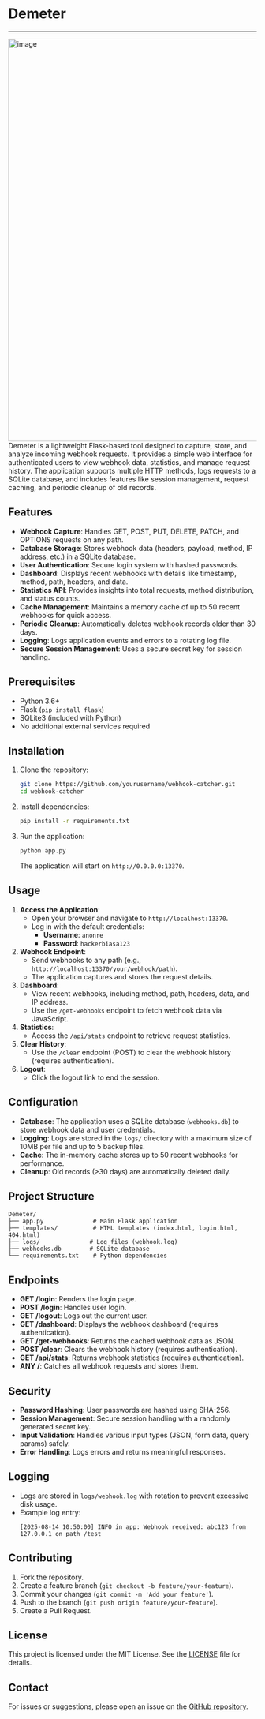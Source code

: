 # Demeter
-----

<img width="600" height="816" alt="image" src="https://github.com/user-attachments/assets/1e7d269f-8419-4d01-9161-c7827900b2e2" /><br>
Demeter is a lightweight Flask-based tool designed to capture, store, and analyze incoming webhook requests. It provides a simple web interface for authenticated users to view webhook data, statistics, and manage request history. The application supports multiple HTTP methods, logs requests to a SQLite database, and includes features like session management, request caching, and periodic cleanup of old records.

## Features
- **Webhook Capture**: Handles GET, POST, PUT, DELETE, PATCH, and OPTIONS requests on any path.
- **Database Storage**: Stores webhook data (headers, payload, method, IP address, etc.) in a SQLite database.
- **User Authentication**: Secure login system with hashed passwords.
- **Dashboard**: Displays recent webhooks with details like timestamp, method, path, headers, and data.
- **Statistics API**: Provides insights into total requests, method distribution, and status counts.
- **Cache Management**: Maintains a memory cache of up to 50 recent webhooks for quick access.
- **Periodic Cleanup**: Automatically deletes webhook records older than 30 days.
- **Logging**: Logs application events and errors to a rotating log file.
- **Secure Session Management**: Uses a secure secret key for session handling.

## Prerequisites
- Python 3.6+
- Flask (`pip install flask`)
- SQLite3 (included with Python)
- No additional external services required

## Installation
1. Clone the repository:
   ```bash
   git clone https://github.com/yourusername/webhook-catcher.git
   cd webhook-catcher
   ```
2. Install dependencies:
   ```bash
   pip install -r requirements.txt
   ```
3. Run the application:
   ```bash
   python app.py
   ```
   The application will start on `http://0.0.0.0:13370`.

## Usage
1. **Access the Application**:
   - Open your browser and navigate to `http://localhost:13370`.
   - Log in with the default credentials:
     - **Username**: `anonre`
     - **Password**: `hackerbiasa123`
2. **Webhook Endpoint**:
   - Send webhooks to any path (e.g., `http://localhost:13370/your/webhook/path`).
   - The application captures and stores the request details.
3. **Dashboard**:
   - View recent webhooks, including method, path, headers, data, and IP address.
   - Use the `/get-webhooks` endpoint to fetch webhook data via JavaScript.
4. **Statistics**:
   - Access the `/api/stats` endpoint to retrieve request statistics.
5. **Clear History**:
   - Use the `/clear` endpoint (POST) to clear the webhook history (requires authentication).
6. **Logout**:
   - Click the logout link to end the session.

## Configuration
- **Database**: The application uses a SQLite database (`webhooks.db`) to store webhook data and user credentials.
- **Logging**: Logs are stored in the `logs/` directory with a maximum size of 10MB per file and up to 5 backup files.
- **Cache**: The in-memory cache stores up to 50 recent webhooks for performance.
- **Cleanup**: Old records (>30 days) are automatically deleted daily.

## Project Structure
```
Demeter/
├── app.py              # Main Flask application
├── templates/          # HTML templates (index.html, login.html, 404.html)
├── logs/              # Log files (webhook.log)
├── webhooks.db        # SQLite database
└── requirements.txt    # Python dependencies
```

## Endpoints
- **GET /login**: Renders the login page.
- **POST /login**: Handles user login.
- **GET /logout**: Logs out the current user.
- **GET /dashboard**: Displays the webhook dashboard (requires authentication).
- **GET /get-webhooks**: Returns the cached webhook data as JSON.
- **POST /clear**: Clears the webhook history (requires authentication).
- **GET /api/stats**: Returns webhook statistics (requires authentication).
- **ANY /<path>**: Catches all webhook requests and stores them.

## Security
- **Password Hashing**: User passwords are hashed using SHA-256.
- **Session Management**: Secure session handling with a randomly generated secret key.
- **Input Validation**: Handles various input types (JSON, form data, query params) safely.
- **Error Handling**: Logs errors and returns meaningful responses.

## Logging
- Logs are stored in `logs/webhook.log` with rotation to prevent excessive disk usage.
- Example log entry:
  ```
  [2025-08-14 10:50:00] INFO in app: Webhook received: abc123 from 127.0.0.1 on path /test
  ```

## Contributing
1. Fork the repository.
2. Create a feature branch (`git checkout -b feature/your-feature`).
3. Commit your changes (`git commit -m 'Add your feature'`).
4. Push to the branch (`git push origin feature/your-feature`).
5. Create a Pull Request.

## License
This project is licensed under the MIT License. See the [LICENSE](LICENSE) file for details.

## Contact
For issues or suggestions, please open an issue on the [GitHub repository](https://github.com/yourusername/webhook-catcher).
